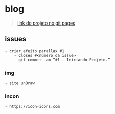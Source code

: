 # blog
> [link do projeto no git pages](https://paulos3r.github.io/blog/)
## issues
    - criar efeito parallax #1
        - Closes #<número da issue>
        - git commit -am “#1 — Iniciando Projeto.”

### img
    - site unDraw
### incon
    - https://icon-icons.com
